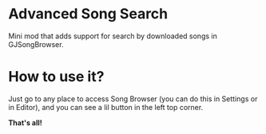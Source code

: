 # Advanced Song Search


Mini mod that adds support for search by downloaded songs in GJSongBrowser.


# How to use it?


Just go to any place to access Song Browser (you can do this in Settings or in Editor), and you can see a lil button in the left top corner.



**That's all!**